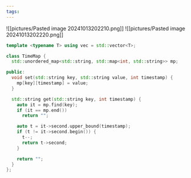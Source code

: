 ```yaml
---
tags:
---
```

![[pictures/Pasted image 20241013202210.png]]
![[pictures/Pasted image 20241013202220.png]]


```c++
template <typename T> using vec = std::vector<T>;

class TimeMap {
  std::unordered_map<std::string, std::map<int, std::string>> mp;

public:
  void set(std::string key, std::string value, int timestamp) {
    mp[key][timestamp] = value;
  }

  std::string get(std::string key, int timestamp) {
    auto it = mp.find(key);
    if (it == mp.end())
      return "";

    auto t = it->second.upper_bound(timestamp);
    if (t != it->second.begin()) {
      t--;
      return t->second;
    }

    return "";
  }
};
```